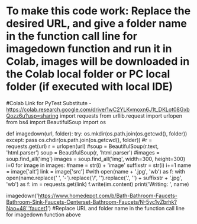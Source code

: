 # To make this code work: Replace the desired URL, and give a folder name in the function call line for imagedown function and run it in Colab, images will be downloaded in the Colab local folder or PC local folder (if executed with local IDE)
#Colab Link for PyTest Substitute - https://colab.research.google.com/drive/1wC2YLKvmoxn6J1t_DKLot08GxbQozz6u?usp=sharing
import requests
from urllib.request import urlopen
from bs4 import BeautifulSoup
import os
 
def imagedown(url, folder):
    try:
        os.mkdir(os.path.join(os.getcwd(), folder))
    except:
        pass
    os.chdir(os.path.join(os.getcwd(), folder))
    #r = requests.get(url)
    r = urlopen(url)
    #soup = BeautifulSoup(r.text, 'html.parser')
    soup = BeautifulSoup(r, 'html.parser')
    #images = soup.find_all('img')
    images = soup.find_all('img', width=300, height=300)
    i=0
    for image in images:
        #name = str(i) + 'image'
        suffixstr = str(i)
        i+=1
        name = image['alt']
        link = image['src']
        #with open(name + '.jpg', 'wb') as f:
        with open(name.replace(' ', '-').replace('/', '').replace('.', '') + suffixstr + '.jpg', 'wb') as f:
            im = requests.get(link)
            f.write(im.content)
            print('Writing: ', name)
 
imagedown('https://www.homedepot.com/b/Bath-Bathroom-Faucets-Bathroom-Sink-Faucets-Centerset-Bathroom-Faucets/N-5yc1vZbrhk?Nao=48','faucet1')
#Replace URL and folder name in the function call line for imagedown function above

